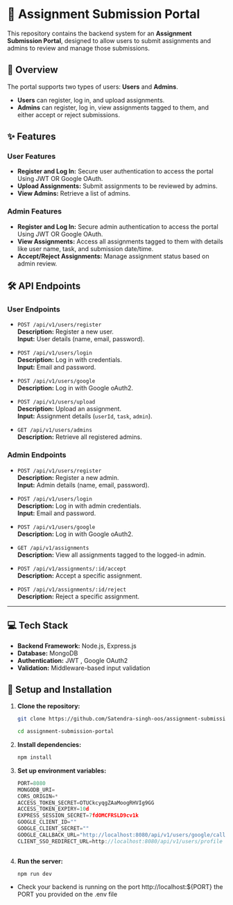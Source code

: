 # 🚀  Assignment Submission Portal


This repository contains the backend system for an **Assignment Submission Portal**, designed to allow users to submit assignments and admins to review and manage those submissions.


## 🌟 **Overview**

The portal supports two types of users: **Users** and **Admins**.  
- **Users** can register, log in, and upload assignments.  
- **Admins** can register, log in, view assignments tagged to them, and either accept or reject submissions.



## ✨ **Features**

### **User Features**
- **Register and Log In:** Secure user authentication to access the portal Using JWT OR Google OAuth.
- **Upload Assignments:** Submit assignments to be reviewed by admins.
- **View Admins:** Retrieve a list of admins.

### **Admin Features**
- **Register and Log In:** Secure admin authentication to access the portal Using JWT OR Google OAuth.
- **View Assignments:** Access all assignments tagged to them with details like user name, task, and submission date/time.
- **Accept/Reject Assignments:** Manage assignment status based on admin review.


## 🛠️ **API Endpoints**

### **User Endpoints**
- `POST /api/v1/users/register`  
  **Description:** Register a new user.  
  **Input:** User details (name, email, password).

- `POST /api/v1/users/login`  
  **Description:** Log in with credentials.  
  **Input:** Email and password.

- `POST /api/v1/users/google`  
  **Description:** Log in with Google oAuth2.  

- `POST /api/v1/users/upload`  
  **Description:** Upload an assignment.  
  **Input:** Assignment details (`userId`, `task`, `admin`).

- `GET /api/v1/users/admins`  
  **Description:** Retrieve all registered admins.

### **Admin Endpoints**
- `POST /api/v1/users/register`  
  **Description:** Register a new admin.  
  **Input:** Admin details (name, email, password).

- `POST /api/v1/users/login`  
  **Description:** Log in with admin credentials.  
  **Input:** Email and password.
   
- `POST /api/v1/users/google`  
  **Description:** Log in with Google oAuth2.  

- `GET /api/v1/assignments`  
  **Description:** View all assignments tagged to the logged-in admin.

- `POST /api/v1/assignments/:id/accept`  
  **Description:** Accept a specific assignment.

- `POST /api/v1/assignments/:id/reject`  
  **Description:** Reject a specific assignment.

---

## 💻 **Tech Stack**

- **Backend Framework:** Node.js, Express.js  
- **Database:** MongoDB  
- **Authentication:** JWT , Google OAuth2 
- **Validation:** Middleware-based input validation  

## 🔧 **Setup and Installation**

1. **Clone the repository:**
   ```bash
   git clone https://github.com/Satendra-singh-oos/assignment-submission-portal.git

   cd assignment-submission-portal 
   ```

2. **Install dependencies:**
   ```bash
   npm install
   ```
   
3. **Set up environment variables:**

   ```js
   PORT=8080
   MONGODB_URI=
   CORS_ORIGIN=*
   ACCESS_TOKEN_SECRET=OTUCkcyqgZAaMoogRHVIg9GG
   ACCESS_TOKEN_EXPIRY=10d
   EXPRESS_SESSION_SECRET=7fdOMCFRSLD9cv1k
   GOOGLE_CLIENT_ID=""
   GOOGLE_CLIENT_SECRET=""
   GOOGLE_CALLBACK_URL="http://localhost:8080/api/v1/users/google/callback"
   CLIENT_SSO_REDIRECT_URL=http://localhost:8080/api/v1/users/profile
  
    ```
4. **Run the server:**

     ```
    npm run dev
    ```
-  Check your backend is running on the port http://localhost:${PORT} the PORT you provided on the .env file

